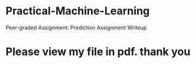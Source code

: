 # Practical-Machine-Learning
Peer-graded Assignment: Prediction Assignment Writeup

# Please view my file in pdf. thank you
